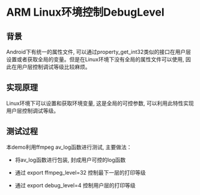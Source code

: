 # ARM Linux环境控制DebugLevel

## 背景

Android下有统一的属性文件, 可以通过property_get_int32类似的接口在用户层设置或者获取全局的变量。但是在Linux环境下没有全局的属性文件可以使用, 因此在用户层控制调试等级比较麻烦。

## 实现原理

Linux环境下可以设置和获取环境变量, 这是全局的可控参数, 可以利用此特性实现用户层控制调试等级。

## 测试过程

本demo利用ffmpeg av_log函数进行测试, 主要做法：

* 将av_log函数进行包装, 封成用户可控的log函数

* 通过 export ffmpeg_level=32 控制最下一层的打印等级

* 通过 export debug_level=4 控制用户层的打印等级
